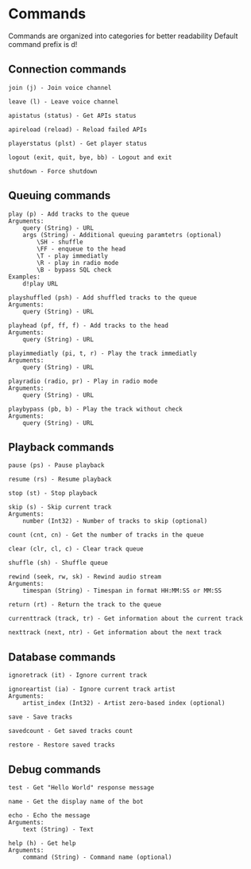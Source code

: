 # Commands

Commands are organized into categories for better readability
Default command prefix is d!

## Connection commands

```
join (j) - Join voice channel
```
```
leave (l) - Leave voice channel
```
```
apistatus (status) - Get APIs status
```
```
apireload (reload) - Reload failed APIs
```
```
playerstatus (plst) - Get player status
```
```
logout (exit, quit, bye, bb) - Logout and exit
```
```
shutdown - Force shutdown
```

## Queuing commands

```
play (p) - Add tracks to the queue
Arguments:
    query (String) - URL
    args (String) - Additional queuing paramtetrs (optional)
        \SH - shuffle
        \FF - enqueue to the head
        \T - play immediatly
        \R - play in radio mode
        \B - bypass SQL check
Examples:
    d!play URL
```
```
playshuffled (psh) - Add shuffled tracks to the queue
Arguments:
    query (String) - URL
```
```
playhead (pf, ff, f) - Add tracks to the head
Arguments:
    query (String) - URL
```
```
playimmediatly (pi, t, r) - Play the track immediatly
Arguments:
    query (String) - URL
```
```
playradio (radio, pr) - Play in radio mode
Arguments:
    query (String) - URL
```
```
playbypass (pb, b) - Play the track without check
Arguments:
    query (String) - URL
```

## Playback commands

```
pause (ps) - Pause playback
```
```
resume (rs) - Resume playback
```
```
stop (st) - Stop playback
```
```
skip (s) - Skip current track
Arguments:
    number (Int32) - Number of tracks to skip (optional)
```
```
count (cnt, cn) - Get the number of tracks in the queue
```
```
clear (clr, cl, c) - Clear track queue
```
```
shuffle (sh) - Shuffle queue
```
```
rewind (seek, rw, sk) - Rewind audio stream
Arguments:
    timespan (String) - Timespan in format HH:MM:SS or MM:SS
```
```
return (rt) - Return the track to the queue
```
```
currenttrack (track, tr) - Get information about the current track
```
```
nexttrack (next, ntr) - Get information about the next track
```

## Database commands

```
ignoretrack (it) - Ignore current track
```
```
ignoreartist (ia) - Ignore current track artist
Arguments:
    artist_index (Int32) - Artist zero-based index (optional)
```
```
save - Save tracks
```
```
savedcount - Get saved tracks count
```
```
restore - Restore saved tracks
```

## Debug commands

```
test - Get "Hello World" response message
```
```
name - Get the display name of the bot
```
```
echo - Echo the message
Arguments:
    text (String) - Text
```
```
help (h) - Get help
Arguments:
    command (String) - Command name (optional)
```
